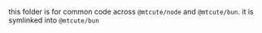 this folder is for common code across `@mtcute/node` and `@mtcute/bun`.
it is symlinked into `@mtcute/bun`